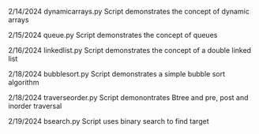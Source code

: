 2/14/2024  dynamicarrays.py    Script demonstrates the concept of dynamic arrays

2/15/2024  queue.py            Script demonstrates the concept of queues 

2/16/2024  linkedlist.py       Script demonstrates the concept of a double linked list

2/18/2024  bubblesort.py       Script demonstrates a simple bubble sort algorithm

2/18/2024  traverseorder.py    Script demonontrates Btree and pre, post and inorder traversal

2/19/2024  bsearch.py          Script uses binary search to find target
